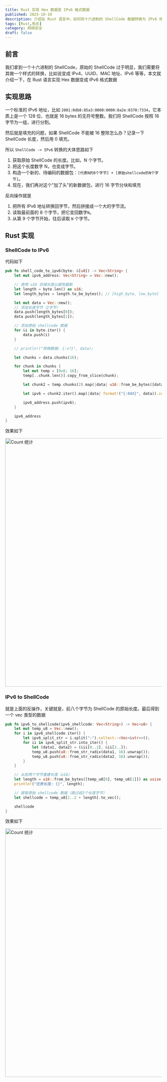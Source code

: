 ```yaml
---
title: Rust 实现 Hex 数据变 IPv6 格式数据
published: 2025-10-19
description: 介绍在 Rust 语言中，如何将十六进制的 ShellCode 数据转换为 IPv6 地址格式，以及如何进行反向转换。
tags: [Rust,免杀]
category: 网络安全
draft: false
---
```


## 前言

我们拿到一个十六进制的 ShellCode，原始的 ShellCode 过于明显，我们需要将其做一个样式的转换，比如说变成 IPv4、UUID、MAC 地址、IPv6 等等，本文就介绍一下，在 Rust 语言实现 Hex 数据变成 IPv6 格式数据

## 实现思路

一个标准的 IPv6 地址，比如 `2001:0db8:85a3:0000:0000:8a2e:0370:7334`，它本质上是一个 128 位、也就是 16 bytes 的无符号整数。我们将 ShellCode 按照 16 字节为一组，进行分割。

然后就是填充的问题，如果 ShellCode 不能被 16 整除怎么办？记录一下 ShellCode 长度，然后用 0 填充。

所以 `ShellCode -> IPv6` 转换的大体思路如下

1. 获取原始 ShellCode 的长度。比如，N 个字节。
2. 把这个长度数字 N，也变成字节。
3. 构造一个新的、待编码的数据包：`[代表N的8个字节] + [原始shellcode的N个字节]`。
4. 现在，我们再对这个"加了头"的新数据包，进行 16 字节分块和填充

反向操作就是

1. 把所有 IPv6 地址转换回字节，然后拼接成一个大的字节流。
2. 读取最前面的 8 个字节，把它变回数字`N`。
3. 从第 9 个字节开始，往后读取 `N` 个字节。

## Rust 实现

### ShellCode to IPv6

代码如下

```Rust
pub fn shell_code_to_ipv6(byte: &[u8]) -> Vec<String> {
    let mut ipv6_address: Vec<String> = Vec::new();

    // 使用 u16 存储长度以避免截断
    let length = byte.len() as u16;
    let length_bytes = length.to_be_bytes(); // [high_byte, low_byte]

    let mut data = Vec::new();
    // 添加长度字节（2字节）
    data.push(length_bytes[0]);
    data.push(length_bytes[1]);

    // 添加原始 shellcode 数据
    for &i in byte.iter() {
        data.push(i)
    }

    // println!("转换数据: {:x?}", data);

    let chunks = data.chunks(16);

    for chunk in chunks {
        let mut temp = [0u8; 16];
        temp[..chunk.len()].copy_from_slice(chunk);

        let chunk2 = temp.chunks(2).map(|data| u16::from_be_bytes([data[0], data[1]]) ).collect::<Vec<_>>();

        let ipv6 = chunk2.iter().map(|data| format!("{:04X}", data)).collect::<Vec<_>>().join(":");

        ipv6_address.push(ipv6);
    }

    ipv6_address
}

```

效果如下

<img src="https://personal-knowledge-base-1314508256.cos.ap-shanghai.myqcloud.com/Asset/images/Rust%20%E5%AE%9E%E7%8E%B0%20Hex%20%E5%8F%98%20IPv6%20%E6%A0%BC%E5%BC%8F%E6%95%B0%E6%8D%AE-1.png" alt="Count 统计" width="800" />

### IPv6 to ShellCode

就是上面的反操作，关键就是，前八个字节为 ShellCode 的原始长度。最后得到一个 vec 类型的数据

```Rust
pub fn ipv6_to_shellcode(ipv6_shellcode: Vec<String>) -> Vec<u8> {
    let mut temp_u8 = Vec::new();
    for i in ipv6_shellcode.iter() {
        let ipv6_split_str = i.split(":").collect::<Vec<&str>>();
        for ii in ipv6_split_str.into_iter() {
            let (data1, data2) = (&ii[0..2], &ii[2..]);
            temp_u8.push(u8::from_str_radix(data1, 16).unwrap());
            temp_u8.push(u8::from_str_radix(data2, 16).unwrap());
        }
    }

    // 从前两个字节重建长度（u16）
    let length = u16::from_be_bytes([temp_u8[0], temp_u8[1]]) as usize;
    println!("还原长度: {}", length);

    // 提取原始 shellcode 数据（跳过前2个长度字节）
    let shellcode = temp_u8[2..2 + length].to_vec();

    shellcode
}

```

效果如下

<img src="https://personal-knowledge-base-1314508256.cos.ap-shanghai.myqcloud.com/Asset/images/Rust%20%E5%AE%9E%E7%8E%B0%20Hex%20%E5%8F%98%20IPv6%20%E6%A0%BC%E5%BC%8F%E6%95%B0%E6%8D%AE-2.png" alt="Count 统计" width="800" />

